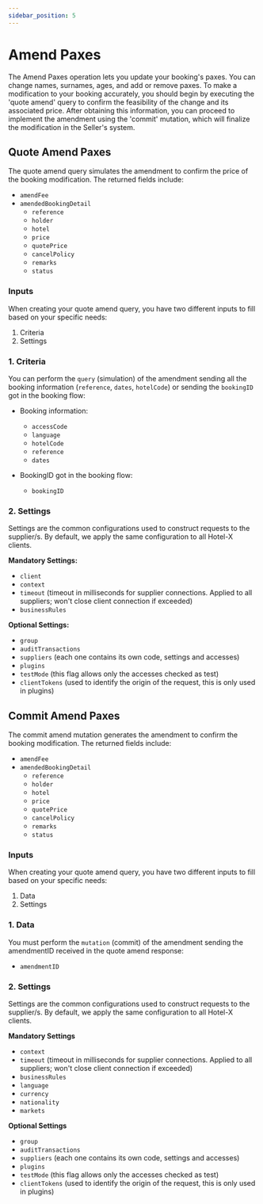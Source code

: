 ```yaml
---
sidebar_position: 5
---
```


# Amend Paxes

The Amend Paxes operation lets you update your booking's paxes. You can change names, surnames, ages, and add or remove paxes. To make a modification to your booking accurately, you should begin by executing the 'quote amend' query to confirm the feasibility of the change and its associated price. After obtaining this information, you can proceed to implement the amendment using the 'commit' mutation, which will finalize the modification in the Seller's system.

## Quote Amend Paxes

The quote amend query simulates the amendment to confirm the price of the booking modification. The returned fields include:

* `amendFee`
* `amendedBookingDetail`
   * `reference`
   * `holder`
   * `hotel`
   * `price`
   * `quotePrice`
   * `cancelPolicy`
   * `remarks`
   * `status`

### Inputs

When creating your quote amend query, you have two different inputs to fill based on your specific needs:

1. Criteria
2. Settings

<CautionSettingsHotelX />

### 1. Criteria 

You can perform the `query` (simulation) of the amendment sending all the booking information (`reference`, `dates`, `hotelCode`) or sending the `bookingID` got in the booking flow:

* Booking information:
   * `accessCode`
   * `language`
   * `hotelCode`
   * `reference`
   * `dates`

* BookingID got in the booking flow:
   * `bookingID`


### 2. Settings 

Settings are the common configurations used to construct requests to the supplier/s. By default, we apply the same configuration to all Hotel-X clients.

**Mandatory Settings:**
* `client`
* `context`
* `timeout` (timeout in milliseconds for supplier connections. Applied to all suppliers; won't close client connection if exceeded)
* `businessRules`

**Optional Settings:**
* `group`
* `auditTransactions`
* `suppliers` (each one contains its own code, settings and accesses)
* `plugins`
* `testMode` (this flag allows only the accesses checked as test)
* `clientTokens` (used to identify the origin of the request, this is only used in plugins)



## Commit Amend Paxes 

The commit amend mutation generates the amendment to confirm the booking modification. The returned fields include:

* `amendFee`
* `amendedBookingDetail`
   * `reference`
   * `holder`
   * `hotel`
   * `price`
   * `quotePrice`
   * `cancelPolicy`
   * `remarks`
   * `status`


### Inputs

When creating your quote amend query, you have two different inputs to fill based on your specific needs:

1. Data
2. Settings

### 1. Data 

You must perform the `mutation` (commit) of the amendment sending the amendmentID received in the quote amend response:
* `amendmentID`

### 2. Settings 

Settings are the common configurations used to construct requests to the supplier/s. By default, we apply the same configuration to all Hotel-X clients.

**Mandatory Settings**
* `context`
* `timeout` (timeout in milliseconds for supplier connections. Applied to all suppliers; won't close client connection if exceeded)
* `businessRules`
* `language`
* `currency`
* `nationality`
* `markets`

**Optional Settings**
* `group`
* `auditTransactions`
* `suppliers` (each one contains its own code, settings and accesses)
* `plugins`
* `testMode` (this flag allows only the accesses checked as test)
* `clientTokens` (used to identify the origin of the request, this is only used in plugins)
